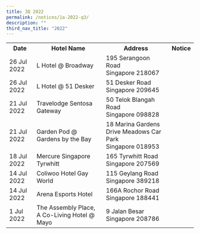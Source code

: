 ```yaml
---
title: 3Q 2022
permalink: /notices/1a-2022-q3/
description: ""
third_nav_title: "2022"
---
```

<table>
	<tr>
		<th>Date</th>
		<th>Hotel Name</th>
		<th>Address</th>
		<th>Notice</th>
		</tr>
	<tr>
			<td> 26 Jul 2022 </td>
			<td> L Hotel @ Broadway</td>
			<td> 195 Serangoon Road<br> Singapore 218067</td>
			<td><a href="/files/L Hotel @ Broadway.pdf"></a>
		  </td>
	</tr>
	<tr>
		<td> 26 Jul 2022 </td>
		<td> L Hotel @ 51 Desker</td>
		<td>51 Desker Road<br>Singapore 209645</td>
		<td><a href="/files/L Hotel @ 51 Desker.pdf"></a>
		</td>
	</tr>
	<tr>
		<td>21 Jul 2022</td>
		<td>Travelodge Sentosa Gateway</td>
		<td>50 Telok Blangah Road<br>Singapore 098828</td>
		<td><a href="/files/Travelodge Sentosa Gateway.pdf"></a></td>
		</tr>
	<tr>
		<td>21 Jul 2022</td>
		<td>Garden Pod @ Gardens by the Bay</td>
		<td>18 Marina Gardens Drive Meadows Car Park<br>Singapore 018953</td>
		<td><a href="/files/Garden Pod Gardens by the Bay.pdf"></a></td>
	</tr>
	<tr>
		<td>18 Jul 2022</td>
		<td>Mercure Singapore Tyrwhitt</td>
		<td>165 Tyrwhitt Road<br>Singapore 207569</td>
		<td><a href="/files/Mercure Singapore Tyrwhitt.pdf"></a></td>
	</tr>
	<tr>
		<td>14 Jul 2022</td>
		<td>Coliwoo Hotel Gay World</td>
		<td>115 Geylang Road<br>Singapore 389218</td>
		<td><a href="/files/Coliwoo Hotel Gay World.pdf"></a></td>
	</tr>
	<tr>
		<td>14 Jul 2022</td>
		<td>Arena Esports Hotel</td>
		<td>166A Rochor Road<br>Singapore 188441</td>
		<td><a href="/files/Arena Esports Hotel.pdf"></a></td>
	</tr>
	<tr>
		<td>1 Jul 2022</td>
		<td>The Assembly Place, A Co-Living Hotel @ Mayo</td>
		<td>9 Jalan Besar<br>Singapore 208786</td>
		<td><a href="/files/The Assembly Place Mayo.pdf"></a></td>
		</tr>